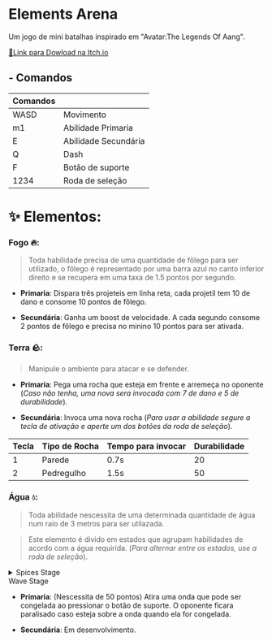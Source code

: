 ﻿
# Elements Arena

Um jogo de mini batalhas inspirado em "Avatar:The Legends Of Aang".

[📁Link para Dowload na Itch.io](https://filipedvn.itch.io/elements-arena)

## - Comandos
|Comandos||
|--------|---|
|WASD|Movimento|
|m1| Abilidade Primaria|
|E| Abilidade Secundária|
|Q| Dash|
|F| Botão de suporte|
|1234|Roda de seleção|

# ✨ Elementos:

### **Fogo 🔥:**
> Toda habilidade precisa de uma quantidade de fôlego para ser utilizado, o fôlego é representado por uma barra azul no canto inferior direito e se recupera em uma taxa de 1.5 pontos por segundo.

- **Primaria**: Dispara três projeteis em linha reta, cada projetil tem 10 de dano e consome 10 pontos de fôlego.

- **Secundária**: Ganha um boost de velocidade. A cada segundo consome 2 pontos de fôlego e precisa no minino 10 pontos para ser ativada. 

###  **Terra 🪨:**

> Manipule o ambiente para atacar e se defender.

- **Primaria**: Pega uma rocha que esteja em frente e arremeça no oponente (*Caso não tenha, uma nova sera invocada com 7 de dano e 5 de durabilidade*).

- **Secundária**: Invoca uma nova rocha (*Para usar a abilidade segure a tecla de ativação e aperte um dos botões da roda de seleção*).

|Tecla|Tipo de Rocha|Tempo para invocar|Durabilidade|
|---|---|---|---|
|1|Parede|0.7s|20|
|2|Pedregulho|1.5s|50|

### **Água 💧:**

> Toda abilidade nescessita de uma determinada quantidade de água num raio de 3 metros para ser utilazada.

> Este elemento é divido em estados que agrupam habilidades de acordo com a água requirida. (*Para alternar entre os estados, use a roda de seleção*).

<details> <summary>Spices Stage</summary>

- **Primaria**: Atira 3 espinhos de gelo caso não tenha água em volta e 10 caso tenha. *Cada espinho dá 7 de dano e consome 5 pontos de água*.

- **Secundária**: Cria uma fonte de água com 60 pontos, essa fonte irá seguir o jogador e desaparecer após ser esgotada ou depois de 10s, dando inicio ao cooldown.
</details

<details> <summary>Wave Stage </summary>

- **Primaria**: (Nescessita de 50 pontos) Atira uma onda que pode ser congelada ao pressionar o botão de suporte. O oponente ficara paralisado caso esteja sobre a onda quando ela for congelada.
 
- **Secundária**: Em desenvolvimento.
</details>
